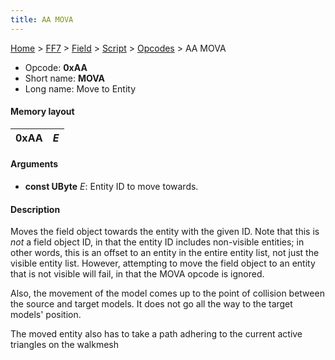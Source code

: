 ```yaml
---
title: AA MOVA
---
```


[Home](../../../../Main%20Page.md) > [FF7](../../../../FF7.md) > [Field](../../../Field.md) > [Script](../../Script.md) > [Opcodes](../Opcodes.md) > AA MOVA

-   Opcode: **0xAA**
-   Short name: **MOVA**
-   Long name: Move to Entity

#### Memory layout

| 0xAA | *E* |
|------|-----|

#### Arguments

-   **const UByte** *E*: Entity ID to move towards.

#### Description

Moves the field object towards the entity with the given ID. Note that
this is *not* a field object ID, in that the entity ID includes
non-visible entities; in other words, this is an offset to an entity in
the entire entity list, not just the visible entity list. However,
attempting to move the field object to an entity that is not visible
will fail, in that the MOVA opcode is ignored.

Also, the movement of the model comes up to the point of collision
between the source and target models. It does not go all the way to the
target models' position.

The moved entity also has to take a path adhering to the current active
triangles on the walkmesh
